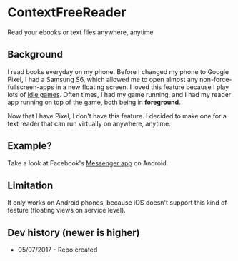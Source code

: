 # ContextFreeReader
Read your ebooks or text files anywhere, anytime


## Background
I read books everyday on my phone. Before I changed my phone to Google Pixel, I had a Samsung S6, which allowed me to open almost any non-force-fullscreen-apps in a new floating screen. I loved this feature because I play lots of [idle games](https://en.wikipedia.org/wiki/Incremental_game). Often times, I had my game running, and I had my reader app running on top of the game, both being in **foreground**.

Now that I have Pixel, I don't have this feature. I decided to make one for a text reader that can run virtually on anywhere, anytime.

## Example?
Take a look at Facebook's [Messenger app](https://play.google.com/store/apps/details?id=com.facebook.orca&hl=en) on Android.

## Limitation
It only works on Android phones, because iOS doesn't support this kind of feature (floating views on service level).

## Dev history (newer is higher)
* 05/07/2017 - Repo created 